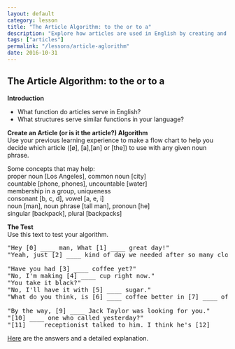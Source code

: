 ```yaml
---
layout: default
category: lesson
title: "The Article Algorithm: to the or to a"
description: "Explore how articles are used in English by creating and testing your own article algorithm."
tags: ["articles"]
permalink: "/lessons/article-aglorithm"
date: 2016-10-31
---
```


## The Article Algorithm: to the or to a

**Introduction**  

- What function do articles serve in English? 
- What structures serve similar functions in your language?

**Create an Article (or is it the article?) Algorithm**  
Use your previous learning experience to make a flow chart to help you decide which article ([ø], [a],[an] or [the]) to use with any given noun phrase. 

Some concepts that may help:   
proper noun [Los Angeles], common noun [city]  
countable [phone, phones], uncountable [water]  
membership in a group, uniqueness   
consonant [b, c, d], vowel [a, e, i]  
noun [man], noun phrase [tall man], pronoun [he]  
singular [backpack], plural [backpacks]  

**The Test**  
Use this text to test your algorithm. 
<pre>
"Hey [0] ____ man, What [1] ____ great day!"
"Yeah, just [2] ____ kind of day we needed after so many cloudy days."

"Have you had [3] ____ coffee yet?"  
"No, I'm making [4] ____ cup right now." 
"You take it black?" 
"No, I'll have it with [5] ____ sugar."
"What do you think, is [6] ____ coffee better in [7] ____ office or at [8] ____ home?" 

"By the way, [9] ____ Jack Taylor was looking for you."
"[10] ____ one who called yesterday?" 
"[11] ___ receptionist talked to him. I think he's [12] ____ Jack Taylor we worked with last year."
</pre>

<a href="http://derek.com.ua/lessons/article-aglorithm-2" target="_blank">Here</a> are the answers and a detailed explanation.